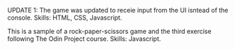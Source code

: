 UPDATE 1: The game was updated to receie input from the UI isntead of the console. Skills: HTML, CSS, Javascript.

This is a sample of a rock-paper-scissors game and the third exercise following The Odin Project course. Skills: Javascript.